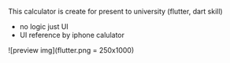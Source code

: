 This calculator is create for present to university (flutter, dart skill)

- no logic just UI
- UI reference by iphone calulator


![preview img](flutter.png = 250x1000)
